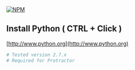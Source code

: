 [![NPM](https://upload.wikimedia.org/wikipedia/commons/thumb/f/f8/Python_logo_and_wordmark.svg/2000px-Python_logo_and_wordmark.svg.png)](https://upload.wikimedia.org/wikipedia/commons/thumb/f/f8/Python_logo_and_wordmark.svg/2000px-Python_logo_and_wordmark.svg.png)
## Install Python ( CTRL + Click )

[http://www.python.org](http://www.python.org)

```bash
# Tested version 2.7.x
# Required for Protractor
```
